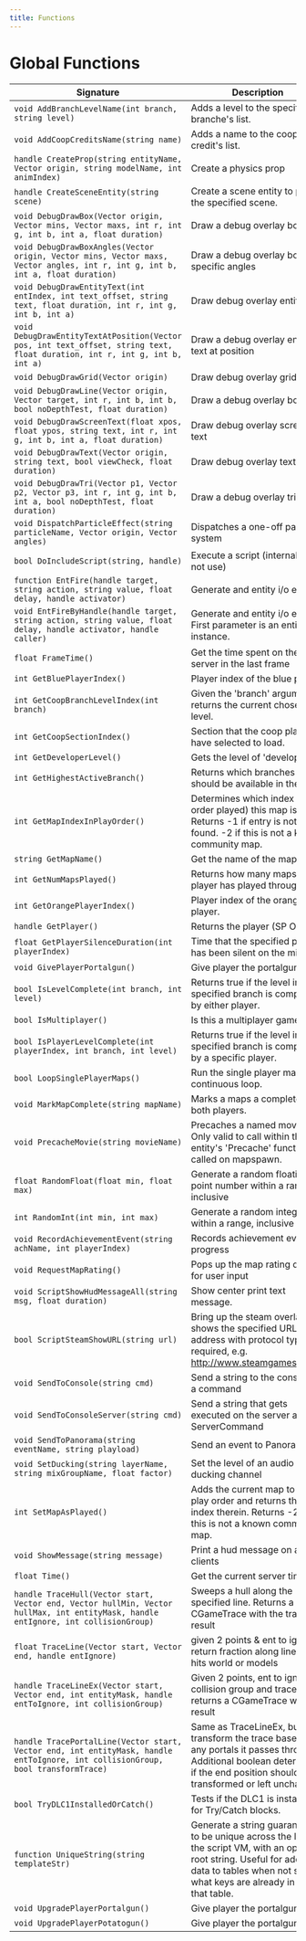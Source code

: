 ```yaml
---
title: Functions
---
```


# Global Functions

|Signature|Description|
|---|---|
| `void AddBranchLevelName(int branch, string level)`|Adds a level to the specified branche's list.|
| `void AddCoopCreditsName(string name)`|Adds a name to the coop credit's list.|
| `handle CreateProp(string entityName, Vector origin, string modelName, int animIndex)`|Create a physics prop|
| `handle CreateSceneEntity(string scene)`|Create a scene entity to play the specified scene.|
| `void DebugDrawBox(Vector origin, Vector mins, Vector maxs, int r, int g, int b, int a, float duration)`|Draw a debug overlay box|
| `void DebugDrawBoxAngles(Vector origin, Vector mins, Vector maxs, Vector angles, int r, int g, int b, int a, float duration)`|Draw a debug overlay box with specific angles|
| `void DebugDrawEntityText(int entIndex, int text_offset, string text, float duration, int r, int g, int b, int a)`|Draw debug overlay entity text|
| `void DebugDrawEntityTextAtPosition(Vector pos, int text_offset, string text, float duration, int r, int g, int b, int a)`|Draw a debug overlay entity text at position|
| `void DebugDrawGrid(Vector origin)`|Draw debug overlay grid|
| `void DebugDrawLine(Vector origin, Vector target, int r, int b, int b, bool noDepthTest, float duration)`|Draw a debug overlay box|
| `void DebugDrawScreenText(float xpos, float ypos, string text, int r, int g, int b, int a, float duration)`|Draw debug overlay screen text|
| `void DebugDrawText(Vector origin, string text, bool viewCheck, float duration)`|Draw debug overlay text|
| `void DebugDrawTri(Vector p1, Vector p2, Vector p3, int r, int g, int b, int a, bool noDepthTest, float duration)`|Draw a debug overlay triangle|
| `void DispatchParticleEffect(string particleName, Vector origin, Vector angles)`|Dispatches a one-off particle system|
| `bool DoIncludeScript(string, handle)`|Execute a script (internal, do not use)|
| `function EntFire(handle target, string action, string value, float delay, handle activator)`|Generate and entity i/o event|
| `void EntFireByHandle(handle target, string action, string value, float delay, handle activator, handle caller)`|Generate and entity i/o event. First parameter is an entity instance.|
| `float FrameTime()`|Get the time spent on the server in the last frame|
| `int GetBluePlayerIndex()`|Player index of the blue player.|
| `int GetCoopBranchLevelIndex(int branch)`|Given the 'branch' argument, returns the current chosen level.|
| `int GetCoopSectionIndex()`|Section that the coop players have selected to load.|
| `int GetDeveloperLevel()`|Gets the level of 'developer'|
| `int GetHighestActiveBranch()`|Returns which branches should be available in the hub.|
| `int GetMapIndexInPlayOrder()`|Determines which index (by order played) this map is. Returns -1 if entry is not found. -2 if this is not a known community map.|
| `string GetMapName()`|Get the name of the map.|
| `int GetNumMapsPlayed()`|Returns how many maps the player has played through.|
| `int GetOrangePlayerIndex()`|Player index of the orange player.|
| `handle GetPlayer()`|Returns the player (SP Only).|
| `float GetPlayerSilenceDuration(int playerIndex)`|Time that the specified player has been silent on the mic.|
| `void GivePlayerPortalgun()`|Give player the portalgun.|
| `bool IsLevelComplete(int branch, int level)`|Returns true if the level in the specified branch is completed by either player.|
| `bool IsMultiplayer()`|Is this a multiplayer game?|
| `bool IsPlayerLevelComplete(int playerIndex, int branch, int level)`|Returns true if the level in the specified branch is completed by a specific player.|
| `bool LoopSinglePlayerMaps()`|Run the single player maps in a continuous loop.|
| `void MarkMapComplete(string mapName)`|Marks a maps a complete for both players.|
| `void PrecacheMovie(string movieName)`|Precaches a named movie. Only valid to call within the entity's 'Precache' function called on mapspawn.|
| `float RandomFloat(float min, float max)`|Generate a random floating point number within a range, inclusive|
| `int RandomInt(int min, int max)`|Generate a random integer within a range, inclusive|
| `void RecordAchievementEvent(string achName, int playerIndex)`|Records achievement event or progress|
| `void RequestMapRating()`|Pops up the map rating dialog for user input|
| `void ScriptShowHudMessageAll(string msg, float duration)`|Show center print text message.|
| `bool ScriptSteamShowURL(string url)`|Bring up the steam overlay and shows the specified URL.  (Full address with protocol type is required, e.g. http://www.steamgames.com/)|
| `void SendToConsole(string cmd)`|Send a string to the console as a command|
| `void SendToConsoleServer(string cmd)`|Send a string that gets executed on the server as a ServerCommand|
| `void SendToPanorama(string eventName, string playload)`|Send an event to Panorama|
| `void SetDucking(string layerName, string mixGroupName, float factor)`|Set the level of an audio ducking channel|
| `int SetMapAsPlayed()`|Adds the current map to the play order and returns the new index therein. Returns -2 if this is not a known community map.|
| `void ShowMessage(string message)`|Print a hud message on all clients|
| `float Time()`|Get the current server time|
| `handle TraceHull(Vector start, Vector end, Vector hullMin, Vector hullMax, int entityMask, handle entIgnore, int collisionGroup)`|Sweeps a hull along the specified line. Returns a CGameTrace with the trace result|
| `float TraceLine(Vector start, Vector end, handle entIgnore)`|given 2 points & ent to ignore, return fraction along line that hits world or models|
| `handle TraceLineEx(Vector start, Vector end, int entityMask, handle entToIgnore, int collisionGroup)`|Given 2 points, ent to ignore, collision group and trace mask, returns a CGameTrace with the result|
| `handle TracePortalLine(Vector start, Vector end, int entityMask, handle entToIgnore, int collisionGroup, bool transformTrace)`|Same as TraceLineEx, but will transform the trace based on any portals it passes through. Additional boolean determines if the end position should be transformed or left unchanged.|
| `bool TryDLC1InstalledOrCatch()`|Tests if the DLC1 is installed for Try/Catch blocks.|
| `function UniqueString(string templateStr)`|Generate a string guaranteed to be unique across the life of the script VM, with an optional root string. Useful for adding data to tables when not sure what keys are already in use in that table.|
| `void UpgradePlayerPortalgun()`|Give player the portalgun.|
| `void UpgradePlayerPotatogun()`|Give player the portalgun.|
